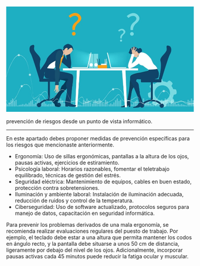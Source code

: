 ![Prevención de riesgos](img/prevencionRiesgos.jpg)

prevención de riesgos desde un punto de vista informático.

---

En este apartado debes proponer medidas de prevención específicas para los riesgos que mencionaste anteriormente.

- Ergonomía: Uso de sillas ergonómicas, pantallas a la altura de los ojos, pausas activas, ejercicios de estiramiento.
- Psicología laboral: Horarios razonables, fomentar el teletrabajo equilibrado, técnicas de gestión del estrés.
- Seguridad eléctrica: Mantenimiento de equipos, cables en buen estado, protección contra sobretensiones.
- Iluminación y ambiente laboral: Instalación de iluminación adecuada, reducción de ruidos y control de la temperatura.
- Ciberseguridad: Uso de software actualizado, protocolos seguros para manejo de datos, capacitación en seguridad informática.

Para prevenir los problemas derivados de una mala ergonomía, se recomienda realizar evaluaciones regulares del puesto de trabajo. 
Por ejemplo, el teclado debe estar a una altura que permita mantener los codos en ángulo recto, y la pantalla debe situarse a unos 50 cm de distancia, ligeramente por debajo del nivel de los ojos. 
Adicionalmente, incorporar pausas activas cada 45 minutos puede reducir la fatiga ocular y muscular.
